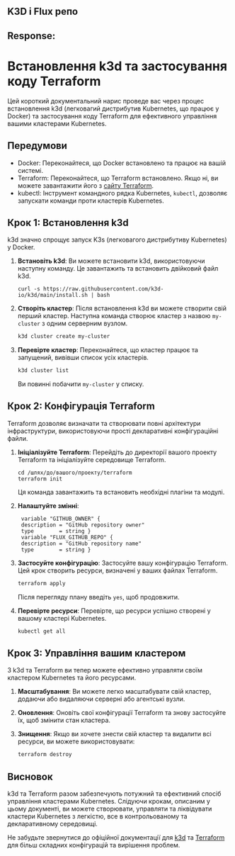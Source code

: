 K3D і Flux репо 
-------------

## Response:
# Встановлення k3d та застосування коду Terraform

Цей короткий документальний нарис проведе вас через процес встановлення k3d (легковагий дистрибутив Kubernetes, що працює у Docker) та застосування коду Terraform для ефективного управління вашими кластерами Kubernetes.

## Передумови

* Docker: Переконайтеся, що Docker встановлено та працює на вашій системі.
* Terraform: Переконайтеся, що Terraform встановлено. Якщо ні, ви можете завантажити його з [сайту Terraform]().
* kubectl: Інструмент командного рядка Kubernetes, `kubectl`, дозволяє запускати команди проти кластерів Kubernetes.

## Крок 1: Встановлення k3d

k3d значно спрощує запуск K3s (легковагого дистрибутиву Kubernetes) у Docker.

1. **Встановіть k3d**: Ви можете встановити k3d, використовуючи наступну команду. Це завантажить та встановить двійковий файл k3d.

   ```    
   curl -s https://raw.githubusercontent.com/k3d-io/k3d/main/install.sh | bash
   ```

2. **Створіть кластер**: Після встановлення k3d ви можете створити свій перший кластер. Наступна команда створює кластер з назвою `my-cluster` з одним серверним вузлом.

   ```bash
   k3d cluster create my-cluster
   ```

3. **Перевірте кластер**: Переконайтеся, що кластер працює та запущений, вивівши список усіх кластерів.

   ```bash
   k3d cluster list
   ```

   Ви повинні побачити `my-cluster` у списку.

## Крок 2: Конфігурація Terraform

Terraform дозволяє визначати та створювати повні архітектури інфраструктури, використовуючи прості декларативні конфігураційні файли.

1. **Ініціалізуйте Terraform**: Перейдіть до директорії вашого проекту Terraform та ініціалізуйте середовище Terraform.

   ```
   cd /шлях/до/вашого/проекту/terraform
   terraform init
   ```

   Ця команда завантажить та встановить необхідні плагіни та модулі.

2. **Налаштуйте змінні**: 

   ```hcl
    variable "GITHUB_OWNER" {
    description = "GitHub repository owner"
    type        = string }
    variable "FLUX_GITHUB_REPO" {
    description = "GitHub repository name"
    type        = string }
   ```

3. **Застосуйте конфігурацію**: Застосуйте вашу конфігурацію Terraform. Цей крок створить ресурси, визначені у ваших файлах Terraform.

   ```bash
   terraform apply
   ```

   Після перегляду плану введіть `yes`, щоб продовжити.

4. **Перевірте ресурси**: Перевірте, що ресурси успішно створені у вашому кластері Kubernetes.

   ```bash
   kubectl get all
   ```

## Крок 3: Управління вашим кластером

З k3d та Terraform ви тепер можете ефективно управляти своїм кластером Kubernetes та його ресурсами.

1. **Масштабування**: Ви можете легко масштабувати свій кластер, додаючи або видаляючи серверні або агентські вузли.

2. **Оновлення**: Оновіть свої конфігурації Terraform та знову застосуйте їх, щоб змінити стан кластера.

3. **Знищення**: Якщо ви хочете знести свій кластер та видалити всі ресурси, ви можете використовувати:

   ```bash
   terraform destroy
   ```

## Висновок

k3d та Terraform разом забезпечують потужний та ефективний спосіб управління кластерами Kubernetes. Слідуючи крокам, описаним у цьому документі, ви можете створювати, управляти та ліквідувати кластери Kubernetes з легкістю, все в контрольованому та декларативному середовищі.

Не забудьте звернутися до офіційної документації для [k3d](https://k3d.io/) та [Terraform]() для більш складних конфігурацій та вирішення проблем.
